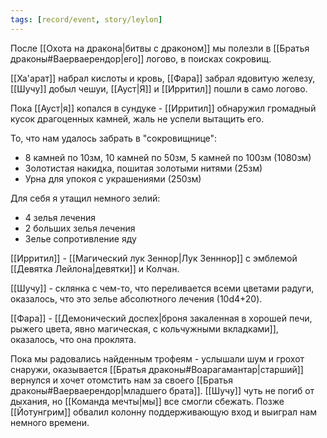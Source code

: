 ```yaml
---
tags: [record/event, story/leylon]
---
```


После [[Охота на дракона|битвы с драконом]] мы полезли в [[Братья драконы#Ваерваерендор|его]] логово, в поисках сокровищ.

[[Ха'арат]] набрал кислоты и кровь, [[Фара]] забрал ядовитую железу, [[Шучу]] добыл чешуи, [[Ауст|Я]] и [[Ирритил]] пошли в само логово.

Пока [[Ауст|я]] копался в сундуке - [[Ирритил]] обнаружил громадный кусок драгоценных камней, жаль не успели вытащить его.

То, что нам удалось забрать в "сокровищнице":

- 8 камней по 10зм, 10 камней по 50зм, 5 камней по 100зм (1080зм)
- Золотистая накидка, пошитая золотыми нитями (25зм)
- Урна для упокоя с украшениями (250зм)

Для себя я утащил немного зелий:

- 4 зелья лечения
- 2 больших зелья лечения
- Зелье сопротивление яду

[[Ирритил]] - [[Магический лук Зеннор|Лук Зенннор]] с эмблемой [[Девятка Лейлона|девятки]] и Колчан.

[[Шучу]] - склянка с чем-то, что переливается всеми цветами радуги, оказалось, что это зелье абсолютного лечения (10d4+20).

[[Фара]] - [[Демонический доспех|броня закаленная в хорошей печи, рыжего цвета, явно магическая, с кольчужными вкладками]], оказалось, что она проклята.

Пока мы радовались найденным трофеям - услышали шум и грохот снаружи, оказывается [[Братья драконы#Воарагамантар|старший]] вернулся и хочет отомстить нам за своего [[Братья драконы#Ваерваерендор|младшего брата]]. [[Шучу]] чуть не погиб от дыхания, но [[Команда мечты|мы]] все смогли сбежать. Позже [[Йотунгрим]] обвалил колонну поддерживающую вход и выиграл нам немного времени.
